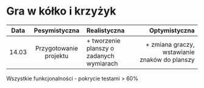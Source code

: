 # Gra w kółko i krzyżyk

|Data  |Pesymistyczna|Realistyczna|Optymistyczna|
:-------------------:|:-------------------:|:-------------------|-------------------:
|14.03|Przygotowanie projektu| + tworzenie planszy o zadanych wymiarach | + zmiana graczy, wstawianie znaków do planszy

Wszystkie funkcjonalności - pokrycie testami > 60%


